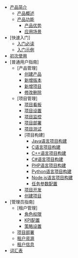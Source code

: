 * [产品简介](README.md)
  * [产品概述](产品简介/产品概述.md)
  * [产品功能](产品简介/产品功能.md)
    * [产品优势](产品简介/产品优势.md)
    * [应用场景](产品简介/应用场景.md)
* \[快速入门\]
  * [入门必读](快速入门/入门必读.md)
  * [入门示例](快速入门/入门示例.md)
* [初次使用](初次使用/初次使用.md)
* \[普通用户指南\]
  * \[产品管理\]
    * [创建产品](普通用户指南/产品管理/创建产品.md)
    * [新增版本](普通用户指南/产品管理/新增版本.md)
    * [新增项目](普通用户指南/产品管理/新增项目.md)
    * [修改删除](普通用户指南/产品管理/修改删除.md)
  * \[项目管理\]
    * [项目看板](普通用户指南/项目看板/项目看板.md)
    * [项目设置](普通用户指南/项目管理/项目设置.md)
    * [项目监控](普通用户指南/项目管理/项目监控.md)
    * [项目部署](普通用户指南/项目管理/项目部署.md)
    * [项目测试](普通用户指南/项目管理/项目测试.md)
    * \[项目构建\]
      * [Java语言项目构建](普通用户指南/项目管理/项目构建/Java语言项目构建.md)
      * [C语言项目构建](普通用户指南/项目管理/项目构建/C语言项目构建.md)
      * [C++语言项目构建](普通用户指南/项目管理/项目构建/C++语言项目构建.md)
      * [C\#语言项目构建](普通用户指南/项目管理/项目构建/C#语言项目构建.md)
      * [PHP语言项目构建](普通用户指南/项目管理/项目构建/PHP语言项目构建.md)
      * [Python语言项目构建](普通用户指南/项目管理/项目构建/Python语言项目构建.md)
      * [Node.js语言项目构建](普通用户指南/项目管理/项目构建/Node.js语言项目构建.md)
      * [任务参数配置](普通用户指南/项目管理/项目构建/任务参数配置.md)
    * [项目开发](普通用户指南/项目管理/项目开发.md)
    * [创建项目](普通用户指南/项目管理/创建项目.md)
* \[管理员指南\]
  * \[租户管理\] 
    * [角色权限](管理员指南/租户管理/角色权限.md)
    * [KPI配置](管理员指南/租户管理/KPI配置.md)
    * [策略设置](管理员指南/租户管理/策略设置.md)
  * [项目部署](管理员指南/项目部署/项目部署.md)
  * [租户资源](管理员指南/项目部署/租户资源.md)
  * [租户信息](管理员指南/项目部署/租户信息.md)
* [词汇表](词汇表/词汇表.md)



